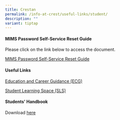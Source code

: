 ```yaml
---
title: Crestan
permalink: /info-at-crest/useful-links/student/
description: ""
variant: tiptap
---
```

<h4>MIMS Password Self-Service Reset Guide</h4>
<p>Please click on the link below to access the document.</p>
<p><a href="/files/mims_sspr_guide.pdf" rel="noopener noreferrer nofollow" target="_blank">MIMS Password Self-Service Reset Guide</a>
</p>
<p></p>
<h4>Useful Links</h4>
<p></p>
<p><a href="/i-am-a/crestan/education-and-career-guidance/" rel="noopener noreferrer nofollow" target="_blank">Education and Career Guidance (ECG)</a>
</p>
<p><a href="https://vle.learning.moe.edu.sg/login" rel="noopener noreferrer nofollow" target="_blank">Student Learning Space (SLS)</a>
</p>
<p></p>
<h4>Students' Handbook</h4>
<p>Download <a href="https://drive.google.com/file/d/1RmF0tFn71eUcoUPDj3NFStGyQjkuyrib/view?usp=sharing" rel="noopener nofollow" target="_blank">here</a>
</p>
<p></p>